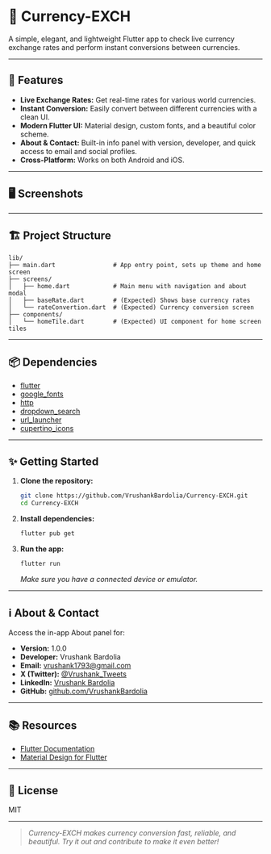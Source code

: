 # 💱 Currency-EXCH

A simple, elegant, and lightweight Flutter app to check live currency exchange rates and perform instant conversions between currencies.

---

## 🚀 Features

- **Live Exchange Rates:** Get real-time rates for various world currencies.
- **Instant Conversion:** Easily convert between different currencies with a clean UI.
- **Modern Flutter UI:** Material design, custom fonts, and a beautiful color scheme.
- **About & Contact:** Built-in info panel with version, developer, and quick access to email and social profiles.
- **Cross-Platform:** Works on both Android and iOS.

---

## 🖥️ Screenshots

<!-- Add screenshots of the app here (e.g., home screen, conversion screen, about modal) -->

---

## 🏗️ Project Structure

```
lib/
├── main.dart                # App entry point, sets up theme and home screen
├── screens/
│   ├── home.dart            # Main menu with navigation and about modal
│   ├── baseRate.dart        # (Expected) Shows base currency rates
│   └── rateConvertion.dart  # (Expected) Currency conversion screen
├── components/
│   └── homeTile.dart        # (Expected) UI component for home screen tiles
```

---

## 📦 Dependencies

- [flutter](https://flutter.dev/)
- [google_fonts](https://pub.dev/packages/google_fonts)
- [http](https://pub.dev/packages/http)
- [dropdown_search](https://pub.dev/packages/dropdown_search)
- [url_launcher](https://pub.dev/packages/url_launcher)
- [cupertino_icons](https://pub.dev/packages/cupertino_icons)

---

## ✨ Getting Started

1. **Clone the repository:**
   ```bash
   git clone https://github.com/VrushankBardolia/Currency-EXCH.git
   cd Currency-EXCH
   ```

2. **Install dependencies:**
   ```bash
   flutter pub get
   ```

3. **Run the app:**
   ```bash
   flutter run
   ```
   _Make sure you have a connected device or emulator._

---

## ℹ️ About & Contact

Access the in-app About panel for:

- **Version:** 1.0.0
- **Developer:** Vrushank Bardolia
- **Email:** [vrushank1793@gmail.com](mailto:vrushank1793@gmail.com)
- **X (Twitter):** [@Vrushank_Tweets](https://x.com/Vrushank_Tweets)
- **LinkedIn:** [Vrushank Bardolia](https://www.linkedin.com/in/vrushank-bardolia)
- **GitHub:** [github.com/VrushankBardolia](https://github.com/VrushankBardolia)

---

## 📚 Resources

- [Flutter Documentation](https://docs.flutter.dev/)
- [Material Design for Flutter](https://flutter.dev/docs/development/ui/widgets/material)

---

## 📄 License

MIT

---

> _Currency-EXCH makes currency conversion fast, reliable, and beautiful. Try it out and contribute to make it even better!_
